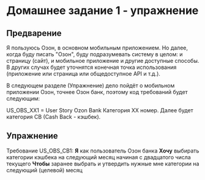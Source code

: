 # Домашнее задание 1 - упражнение

## Предварение

Я пользуюсь Озон, в основном мобильным приложением.
Но далее, когда буду писать "Озон", буду подразумевать систему в целом: и страницу (сайт), и мобильное приложение и другие доступные способы. В других случах будет уточнятся конечная точка использования (приложение или страница или общедоступное API и т.д.).

В следующем разделе (Упражнение) дело пойдёт о мобильном приложении Озон, точнее Озон банк, поэтому код требований будет следующим:

US_OBS_XX1 = User Story Ozon Bank Категория XX номер. Далее будет категория CB (Cash Back - кэшбек).

## Упражнение

Требование US_OBS_CB1:
**Я** как пользователь Озон банка
**Хочу** выбирать категории кэшбека на следующий месяц начиная с двадцатого числа текущего
**Чтобы** заранее выбрать и утвердить нужные мне категории на следующий (целевой) месяц
